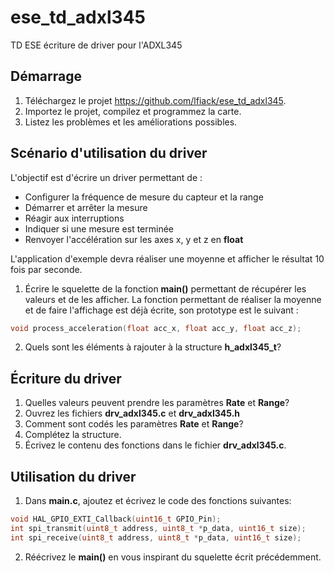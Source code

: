 # ese_td_adxl345
TD ESE écriture de driver pour l'ADXL345

## Démarrage
1. Téléchargez le projet https://github.com/lfiack/ese_td_adxl345.
2. Importez le projet, compilez et programmez la carte.
3. Listez les problèmes et les améliorations possibles.

## Scénario d'utilisation du driver
L'objectif est d'écrire un driver permettant de :

* Configurer la fréquence de mesure du capteur et la range
* Démarrer et arrêter la mesure
* Réagir aux interruptions
* Indiquer si une mesure est terminée
* Renvoyer l'accélération sur les axes x, y et z en **float**

L'application d'exemple devra réaliser une moyenne et afficher le résultat 10 fois par seconde.
1. Écrire le squelette de la fonction **main()** permettant de récupérer les valeurs et de les afficher.
La fonction permettant de réaliser la moyenne et de faire l'affichage est déjà écrite, son prototype est le suivant :
```c
void process_acceleration(float acc_x, float acc_y, float acc_z);
```
2. Quels sont les éléments à rajouter à la structure **h_adxl345_t**?

## Écriture du driver
1. Quelles valeurs peuvent prendre les paramètres **Rate** et **Range**?
2. Ouvrez les fichiers **drv_adxl345.c** et **drv_adxl345.h**
3. Comment sont codés les paramètres **Rate** et **Range**?
4. Complétez la structure.
5. Écrivez le contenu des fonctions dans le fichier **drv_adxl345.c**.

## Utilisation du driver
1. Dans **main.c**, ajoutez et écrivez le code des fonctions suivantes:
```c
void HAL_GPIO_EXTI_Callback(uint16_t GPIO_Pin);
int spi_transmit(uint8_t address, uint8_t *p_data, uint16_t size);
int spi_receive(uint8_t address, uint8_t *p_data, uint16_t size);
```
2. Réécrivez le **main()** en vous inspirant du squelette écrit précédemment.
